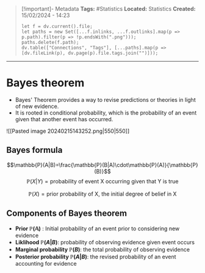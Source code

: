 > [!important]- Metadata
> **Tags:** #Statistics 
> **Located:** Statistics
> **Created:** 15/02/2024 - 14:23
> ```dataviewjs
> let f = dv.current().file;
> let paths = new Set([...f.inlinks, ...f.outlinks].map(p => p.path).filter(p => !p.endsWith(".png")));
> paths.delete(f.path);
> dv.table(["Connections", "Tags"], [...paths].map(p => [dv.fileLink(p), dv.page(p).file.tags.join("")]));
> ```

___
# Bayes theorem

- Bayes' Theorem provides a way to revise predictions or theories in light of new evidence.
- It is rooted in conditional probability, which is the probability of an event given that another event has occurred.

![[Pasted image 20240215143252.png|550|550]]
## Bayes formula 
$$\mathbb{P}(A|B)=\frac{\mathbb{P}(B|A)\cdot\mathbb{P}(A)}{\mathbb{P}(B)}$$
$$\mathbb{P}(X|Y)=\text{probability of event X occurring given that Y is true}$$

$$\mathbb{P}(X)=\text{prior probability of X, the initial degree of belief in X}$$
## Components of Bayes theorem 
- **Prior $\mathbb{P(A)}$** : Initial probability of an event prior to considering new evidence 
- **Liklihood $\mathbb{P}(A|B)$**:  probability of observing evidence given event occurs
- **Marginal probability $\mathbb{P}(B)$**: the total probability of observing evidence 
- **Posterior probability $\mathbb{P}(A|B)$**: the revised probability of an event accounting for evidence 